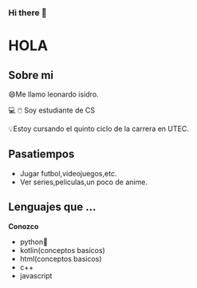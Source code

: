 ### Hi there 👋

<!--
**LeoIsidro/Leoisidro** is a ✨ _special_ ✨ repository because its `README.md` (this file) appears on your GitHub profile.

Here are some ideas to get you started:

- 🔭 I’m currently working on ...
- 🌱 I’m currently learning ...
- 👯 I’m looking to collaborate on ...
- 🤔 I’m looking for help with ...
- 💬 Ask me about ...
- 📫 How to reach me: ...
- 😄 Pronouns: ...
- ⚡ Fun fact: ...
-->
# HOLA


## Sobre mi
😄Me llamo leonardo isidro.

💻 🖱️ Soy estudiante de CS

💡Estoy cursando el quinto ciclo de la carrera  en  UTEC.

## Pasatiempos
- Jugar futbol,videojuegos,etc.
- Ver series,peliculas,un poco de anime.

## Lenguajes que ...
**Conozco**

- python👋
- kotlin(conceptos basicos)
- html(conceptos basicos)
- c++
- javascript

